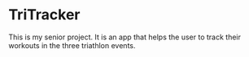 # TriTracker
This is my senior project. It is an app that helps the user to track their workouts in the three triathlon events.
